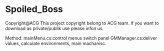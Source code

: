 # Spoiled_Boss
Copyright@ACG
This project copyright belong to ACG team.
If you want to download as private/publik use please infon us.

Method: 
mainMenu.cs:control menus switch panel
GMManager.cs:deliver values, calculate environments, main machanisc.
